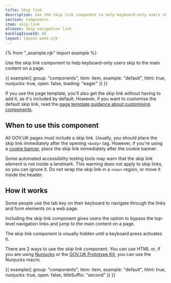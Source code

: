 ```yaml
---
title: Skip link
description: Use the skip link component to help keyboard-only users skip to the main content on a page
section: Components
item: skip-link
aliases: Skip navigation link
backlogIssueId: 66
layout: layout-pane.njk
---
```


{% from "_example.njk" import example %}

Use the skip link component to help keyboard-only users skip to the main content on a page.

{{ example({ group: "components", item: item, example: "default", html: true, nunjucks: true, open: false, loading: "eager" }) }}

If you use the page template, you'll also get the skip link without having to add it, as it's included by default. However, if you want to customise the default skip link, read the [page template guidance about customising components](/styles/page-template/#changing-template-content).

## When to use this component

All GOV.UK pages must include a skip link. Usually, you should place the skip link immediately after the opening `<body>` tag. However, if you're using a [cookie banner](/components/cookie-banner/), place the skip link immediately after the cookie banner.

Some automated accessibility testing tools may warn that the skip link element is not inside a landmark. This warning does not apply to skip links, so you can ignore it. Do not wrap the skip link in a `<nav>` region, or move it inside the header.

## How it works

Some people use the tab key on their keyboard to navigate through the links and form elements on a web page.

Including the skip link component gives users the option to bypass the top-level navigation links and jump to the main content on a page.

The skip link component is visually hidden until a keyboard press activates it.

There are 2 ways to use the skip link component. You can use HTML or, if you are using [Nunjucks](https://mozilla.github.io/nunjucks/) or the [GOV.UK Prototype Kit](https://prototype-kit.service.gov.uk), you can use the Nunjucks macro.

{{ example({ group: "components", item: item, example: "default", html: true, nunjucks: true, open: false, titleSuffix: "second" }) }}
